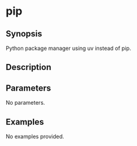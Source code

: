 # pip

## Synopsis

Python package manager using uv instead of pip.

## Description



## Parameters
No parameters.
## Examples
No examples provided.
